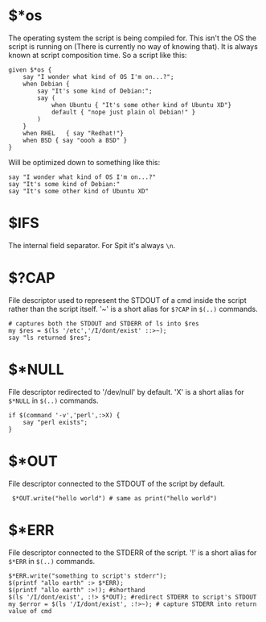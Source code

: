 # $*os
 The operating system the script is being compiled for. This isn't the OS the script is running on (There is currently no way of knowing that). It is always known at script composition time. So a script like this:
```perl6
given $*os {
    say "I wonder what kind of OS I'm on...?";
    when Debian {
        say "It's some kind of Debian:";
        say (
            when Ubuntu { "It's some other kind of Ubuntu XD"}
            default { "nope just plain ol Debian!" }
        )
    }
    when RHEL   { say "Redhat!"}
    when BSD { say "oooh a BSD" }
}
``` 
Will be optimized down to something like this:
```perl6
say "I wonder what kind of OS I'm on...?"
say "It's some kind of Debian:"
say "It's some other kind of Ubuntu XD"
```
# $IFS
 The internal field separator. For Spit it's always `\n`.
# $?CAP
 File descriptor used to represent the STDOUT of a cmd inside the script rather than the script itself. '~' is a short alias for `$?CAP` in `$(..)` commands.
```perl6
# captures both the STDOUT and STDERR of ls into $res
my $res = $(ls '/etc','/I/dont/exist' ::>~);
say "ls returned $res";
```
# $*NULL
 File descriptor redirected to '/dev/null' by default. 'X' is a short alias for `$*NULL` in `$(..)` commands.
```perl6
if $(command '-v','perl',:>X) {
    say "perl exists";
}
```
# $*OUT
 File descriptor connected to the STDOUT of the script by default.
```perl6
 $*OUT.write("hello world") # same as print("hello world")
```
# $*ERR
 File descriptor connected to the STDERR of the script.  '!' is a short alias for `$*ERR` in `$(..)` commands.
```perl6
$*ERR.write("something to script's stderr");
$(printf "allo earth" :> $*ERR);
$(printf "allo earth" :>!); #shorthand
$(ls '/I/dont/exist', :!> $*OUT); #redirect STDERR to script's STDOUT
my $error = $(ls '/I/dont/exist', :!>~); # capture STDERR into return value of cmd
```
